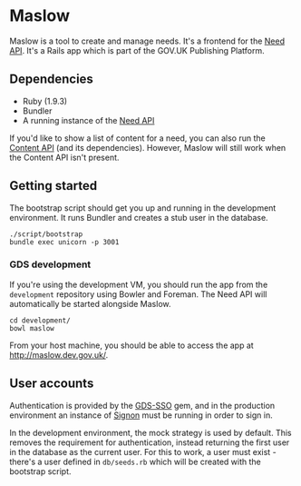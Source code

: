 # Maslow

Maslow is a tool to create and manage needs. It's a frontend for the [Need API](https://github.com/alphagov/govuk_need_api). It's a Rails app which is part of the GOV.UK Publishing Platform.

## Dependencies

- Ruby (1.9.3)
- Bundler
- A running instance of the [Need API](https://github.com/alphagov/govuk_need_api)

If you'd like to show a list of content for a need, you can also run the [Content API](https://github.com/alphagov/govuk_content_api) (and its dependencies). However, Maslow will still work when the Content API isn't present.

## Getting started

The bootstrap script should get you up and running in the development environment. It runs Bundler and creates a stub user in the database.

    ./script/bootstrap
    bundle exec unicorn -p 3001

### GDS development

If you're using the development VM, you should run the app from the `development` repository using Bowler and Foreman. The Need API will automatically be started alongside Maslow.

    cd development/
    bowl maslow

From your host machine, you should be able to access the app at <http://maslow.dev.gov.uk/>.

## User accounts

Authentication is provided by the [GDS-SSO](https://github.com/alphagov/gds-sso) gem, and in the production environment an instance of [Signon](https://github.com/alphagov/signonotron2) must be running in order to sign in.

In the development environment, the mock strategy is used by default. This removes the requirement for authentication, instead returning the first user in the database as the current user. For this to work, a user must exist - there's a user defined in `db/seeds.rb` which will be created with the bootstrap script.
